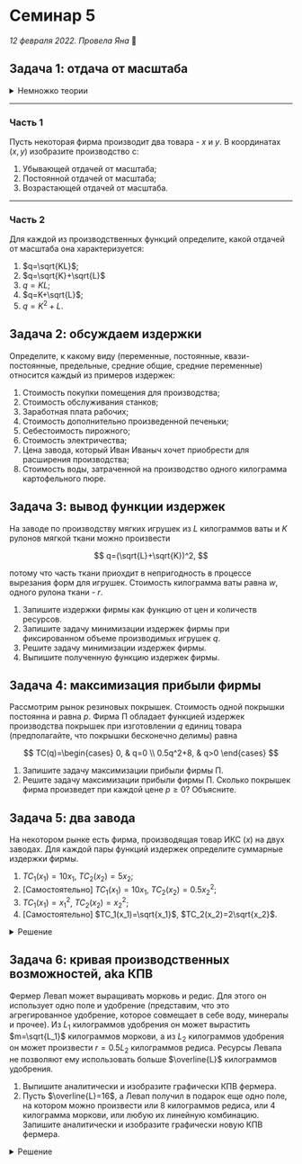 # Семинар 5

*12 февраля 2022. Провела Яна* 🐸

## Задача 1: отдача от масштаба

<details>
    <summary>Немножко теории</summary>

Отдача от масштаба определяется так. Если есть некоторая производственная функция $F(K, L)$, а $t>1$:

1. $F(tK, tL)< tF(K, L)$ - убывающая отдача;
2. $F(tK, tL)= tF(K, L)$ - постоянная отдача;
3. $F(tK, tL)> tF(K, L)$ - возрастающая отдача.

Наверное, при виде этого определения у вас всплывут в памяти однородные функции, и не зря. Если производственная функция $F(K, L)$ однородна и степень однородности равна $m$, то если $m\in (0;1)$, то она обладает **убывающей отдачей от масштаба**, если $m=1$, то она обладает **постоянной отдачей от масштаба**, а если $m>1$, то она обладает **возрастающей отдачей от масштаба**. Однако характер отдачи можно определить и не для однородной функции.

</details>

---
### Часть 1

Пусть некоторая фирма производит два товара - $x$ и $y$. В координатах $(x, y)$ изобразите производство с:

1. Убывающей отдачей от масштаба;
2. Постоянной отдачей от масштаба;
3. Возрастающей отдачей от масштаба.

---
### Часть 2

Для каждой из производственных функций определите, какой отдачей от масштаба она характеризуется:

1. $q=\sqrt{KL}$;
2. $q=\sqrt{K}+\sqrt{L}$
3. $q=KL$; 
5. $q=K+\sqrt{L}$;
6. $q=K^2+L$.

## Задача 2: обсуждаем издержки

Определите, к какому виду (переменные, постоянные, квази-постоянные, предельные, средние общие, средние переменные) относится каждый из примеров издержек:

1. Стоимость покупки помещения для производства;
2. Стоимость обслуживания станков;
3. Заработная плата рабочих;
4. Стоимость дополнительно произведенной печеньки;
5. Себестоимость пирожного;
6. Стоимость электричества;
7. Цена завода, который Иван Иваныч хочет приобрести для расширения производства;
8. Стоимость воды, затраченной на производство одного килограмма картофельного пюре.

## Задача 3: вывод функции издержек

На заводе по производству мягких игрушек из $L$ килограммов ваты и $K$ рулонов мягкой ткани можно произвести 

$$
q=(\sqrt{L}+\sqrt{K})^2,
$$ 

потому что часть ткани приохдит в непригодность в процессе вырезания форм для игрушек. Стоимость килограмма ваты равна $w$, одного рулона ткани - $r$.

1. Запишите издержки фирмы как функцию от цен и количеств ресурсов.
2. Запишите задачу минимизации издержек фирмы при фиксированном объеме производимых игрушек $q$.
3. Решите задачу минимизации издержек фирмы.
4. Выпишите полученную функцию издержек фирмы.

## Задача 4: максимизация прибыли фирмы

Рассмотрим рынок резиновых покрышек. Стоимость одной покрышки постоянна и равна $p$. Фирма П обладает функцией издержек производства покрышек при изготовлении $q$ единиц товара (предполагайте, что покрышки бесконечно делимы) равна 

$$
TC(q)=\begin{cases}
    0, & q=0 \\
    0.5q^2+8, & q>0
\end{cases}
$$

1. Запишите задачу максимизации прибыли фирмы П. 
2. Решите задачу максимизации прибыли фирмы П. Сколько покрышек фирма произведет при каждой цене $p\geqslant 0$? Объясните.

## Задача 5: два завода

На некотором рынке есть фирма, производящая товар ИКС ($x$) на двух заводах. Для каждой пары функций издержек определите суммарные издержки фирмы.

1. $TC_1(x_1)=10x_1$, $TC_2(x_2)=5x_2$;
2. [Самостоятельно] $TC_1(x_1)=10x_1$, $TC_2(x_2)=0.5x_2^2$;
3. $TC_1(x_1)=x_1^2$, $TC_2(x_2)=x_2^2$;
4. [Самостоятельно] $TC_1(x_1)=\sqrt{x_1}$, $TC_2(x_2)=2\sqrt{x_2}$.

<details>
    <summary>Решение</summary>

---
Одним из самых распространенных способов решения таких задач является минимизация в лоб с использованием того факта, что суммарно мы производим $x=x_1+x_2$, откуда мы выражаем $x_1=x-x_2$, подставляем в целевую функцию и минимизируем по переменной $x_2$, а $x$ воспринимаем как константу. Конечно, внутреннее решение всегда нужно проверять на допустимость, то есть неотрицательность (ведь количество производимого товара не может быть отрицательным).

Вот, например, ссылки на задачки, которые могут показаться полезными:

* [Мини-задачи Григория Хацевича](https://iloveeconomics.ru/z/2366);
* [Графическая задача](https://iloveeconomics.ru/z/2795) про вогнутые функции издержек от Григория Хацевича и Алексея Суздальцева (стоит обратить внимание на решение через средние суммарные издержки $AC$, aka $ATC$).

**2.** Помним, что $x_1+x_2=x$. Запишем целевую функцию:

$$
TC=TC_1+TC_2=10x_1+0.5x_2^2\to \min_{x_1, x_2\geqslant 0}
$$

Вместо $x_1$ подставим $x-x_2$:

$$
TC=TC_1+TC_2=10(x-x_2)+0.5x_2^2=10x-10x_2+0.5x_2^2\to \min_{x_2\geqslant 0}
$$

Минимизируемая функция является квадратичной параболой с ветвями вверх. Значит, её минимум достигается в вершине:

$$
x_2^*=\frac{-b}{2a}=\frac{10}{2\cdot 0.5}=10, \ x_1^*=x-10.
$$

Видим, что при некоторых $x$ производство на первом заводе $x_1^*$ отрицательно. Значит, при $x<10$ мы ничего не производим на первом заводе, $x_1^*=0$, и $x_2^*=x$. Функция издержек в этом случае:

$$
TC(x)=0.5x^2.
$$

Однако если $x\geqslant 10$, нам выгодно производить $10$ единиц товара на втором заводе, оставшиеся $x-10$ - на втором. В этом случае функция издержек примет вид:

$$
TC(x)=0.5\cdot 10^2+10(x-10)=10x-50.
$$

В итоге имеем:

$$
TC(x)=\begin{cases}
    0.5x^2, & x\in [0;10)\\
    10x-50, & x\geqslant 10
\end{cases}
$$

Эту задачу также можно было решить с помощью предельных издержек, которые имеют вид:

$$
MC_1(x_1)=10, \ MC_2(x_2)=x_2.
$$

Предположим, мы ничего не производим, то есть $x=x_1=x_2=0$. Начнем наращивать производство. Пока предельные издержки производства меньше на втором заводе, производство наращиваем используя только второй завод. В какой-то момент, а именно, когда $MC_1=MC_2$, мы переключаемся на первый завод, то есть все единицы продукции сверх 10, произведенных на втором заводе, производим на первом заводе.

**4.** Помним, что $x_1+x_2=x$. Запишем целевую функцию:

$$
TC=TC_1+TC_2=\sqrt{x_1}+2\sqrt{x_2}\to \min_{x_1, x_2\geqslant 0}
$$

Вместо $x_1$ подставим $x-x_2$:

$$
TC=TC_1+TC_2=\sqrt{x-x_2}+2\sqrt{x_2} \to \min_{x_2\geqslant 0}
$$

Рассмотрим условия первого и второго порядка:

$$
\begin{align*}
    \text{F.O.C.: } & \frac{1}{\sqrt{x_2}}-\frac{1}{2\sqrt{x-x_2}}\\
    \text{S.O.C.: } & -\frac{1}{2x_2^{3/2}}-\frac{1}{4(x-x_2)^{3/2}}<0
\end{align*}
$$

Условие второго порядка говорит о том, что функция вогнутая, значит, её максимум достигается на одной из границ доступного множества $x_2$. Проверим $x_2=x$, подставив его в функцию издержек:

$$
TC=2\sqrt{x}.
$$

Проверим $x_2=0$, подставив его в функцию издержек:

$$
TC=\sqrt{x} \leqslant 2\sqrt{x} \ \forall x\geqslant 0.
$$

Значит, нам выгодно использовать только первый завод.

К этому выводу можно было прийти, рассмотрев функции предельных издержек. Аналогично первому пункту, предельные издержки на одном из заводов всегда меньше, чем на другом:

$$
MC_1=\frac{1}{2\sqrt{x_1}} < MC_2=\frac{1}{\sqrt{x_2}},
$$

значит, каждую последующую единицу продукции (сверх нуля :)) выгодно производить на первом заводе.

---

</details>

## Задача 6: кривая производственных возможностей, aka КПВ

Фермер Левап может выращивать морковь и редис. Для этого он использует одно поле и удобрение (представим, что это агрегированное удобрение, которое совмещает в себе воду, минералы и прочее). Из $L_1$ килограммов удобрения он может вырастить $m=\sqrt{L_1}$ килограммов моркови, а из $L_2$ килограммов удобрения он может произвести $r=0.5L_2$ килограммов редиса. Ресурсы Левапа не позволяют ему использовать больше $\overline{L}$ килограммов удобрения.

1. Выпишите аналитически и изобразите графически КПВ фермера.
2. Пусть $\overline{L}=16$, а Левап получил в подарок еще одно поле, на котором можно произвести или 8 килограммов редиса, или 4 килограмма моркови, или любую их линейную комбинацию. Запишите аналитически и изобразите графически новую КПВ фермера.

<details>
    <summary>Решение</summary>

---
**1.** Во-первых, важно задуматься об ограниченности ресурсов:

$$
L_1+L_2=\overline{L}.
$$

Во-вторых, подставим в это ограничение количество товаров, которое можно произвести из таких количеств моркови, то есть:

$$
m=\sqrt{L_1}\Rightarrow L_1=m^2, \ r=0.5L_2\Rightarrow L_2=2r.
$$

Подставив такие $L_1$ и $L_2$ в ограничение, получаем:

$$
L_1+L_2=m^2+2r=\overline{L}.
$$

Это и будет нашей КПВ.

**2.** Теперь $\overline{L}=16$. КПВ тогда примет вид:

$$
m^2+2r=16\Rightarrow r=8-0.5m^2.
$$

Выведем КПВ второго поля. Что значит "любую их линейную комбинацию"? Говоря простыми словами, в осях $(r, m)$ мы соединям точки $(8, 0)$ и $(0, 4)$ прямой линией - это и будет КПВ второго поля. Формульно это выглядит так:

$$
2m+r=8\Rightarrow r=8-2m.
$$

Осталось "сложить" эти две КПВ. Один из способов, как всегда, оптимизация "в лоб". Пусть $r_i, m_i$ равны количествам редиса и моркови, выращенных на поле $i$, а $r, m$ - суммарное количество редиса и моркови (также это *точка на суммарной КПВ фермера*):

$$
r=r_1+r_2=(8-0.5m_1^2)+(8-2m_2)=16-0.5m_1^2-2m_2.
$$

Выразив $m_2$ из $m=m_1+m_2$ и подставив в выражение для $r$, получим:

$$
r=16-0.5m_1^2-2(m-m_1)=16-0.5m_1^2-2m+2m_1.
$$

$r$ как функция от $m_1$ - квадратичная парабола с ветвями вниз. Значит, её максимум в вершине:

$$
m_1^*=\frac{-b}{2a}=\frac{-2}{2\cdot (-0.5)}=2, \ m_2^*=m-2\geqslant 0.
$$

Значит, морковь на втором поле мы производим, если нам нужно произвести $m\geqslant 2$. В противном случае, всю морковь мы выращиваем на первом поле. Однако мы не можем произвести больше 4 килограммов моркови на втором поле. Значит, если нам нужно $m>6$, на втором поле мы производим только морковь (а именно, 4 килограмма моркови), на первом поле мы производим $m-4$ килограммов моркови и

$$
r_1=8-0.5(m-4)^2
$$

килограммов редиса.

В итоге КПВ фермера Левапа имеет вид:

$$
r=\begin{cases}
    16-0.5m^2, & m\in [0; 2) \\
    16-0.5\cdot 2^2-2(m-2)=18-2m, & m\in [2; 6) \\
    16-0.5(m-4)^2-2\cdot 4=4m-0.5m^2, & m\in [6; 8]
\end{cases}
$$

Это мы получили, подставляя соответствующие значения $m_1, m_2$ в 

$$
r=16-0.5m_1^2-2m_2.
$$

---

</details>